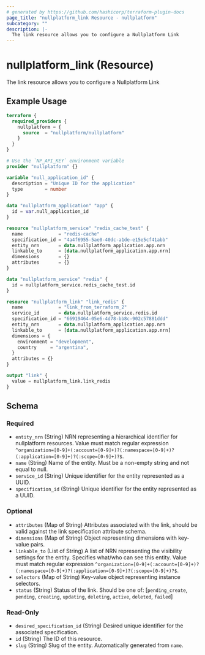 ```yaml
---
# generated by https://github.com/hashicorp/terraform-plugin-docs
page_title: "nullplatform_link Resource - nullplatform"
subcategory: ""
description: |-
  The link resource allows you to configure a Nullplatform Link
---
```


# nullplatform_link (Resource)

The link resource allows you to configure a Nullplatform Link

## Example Usage

```terraform
terraform {
  required_providers {
    nullplatform = {
      source  = "nullplatform/nullplatform"
    }
  }
}

# Use the `NP_API_KEY` environment variable
provider "nullplatform" {}

variable "null_application_id" {
  description = "Unique ID for the application"
  type        = number
}

data "nullplatform_application" "app" {
  id = var.null_application_id
}

resource "nullplatform_service" "redis_cache_test" {
  name             = "redis-cache"
  specification_id = "4a4f6955-5ae0-40dc-a1de-e15e5cf41abb"
  entity_nrn       = data.nullplatform_application.app.nrn
  linkable_to      = [data.nullplatform_application.app.nrn]
  dimensions       = {}
  attributes       = {}
}

data "nullplatform_service" "redis" {
  id = nullplatform_service.redis_cache_test.id
}

resource "nullplatform_link" "link_redis" {
  name             = "link_from_terraform_2"
  service_id       = data.nullplatform_service.redis.id
  specification_id = "66919464-05e6-4d78-bb8c-902c57881ddd"
  entity_nrn       = data.nullplatform_application.app.nrn
  linkable_to      = [data.nullplatform_application.app.nrn]
  dimensions = {
    environment = "development",
    country     = "argentina",
  }
  attributes = {}
}

output "link" {
  value = nullplatform_link.link_redis
}
```

<!-- schema generated by tfplugindocs -->
## Schema

### Required

- `entity_nrn` (String) NRN representing a hierarchical identifier for nullplatform resources. Value must match regular expression `^organization=[0-9]+(:account=[0-9]+)?(:namespace=[0-9]+)?(:application=[0-9]+)?(:scope=[0-9]+)?$`.
- `name` (String) Name of the entity. Must be a non-empty string and not equal to null.
- `service_id` (String) Unique identifier for the entity represented as a UUID.
- `specification_id` (String) Unique identifier for the entity represented as a UUID.

### Optional

- `attributes` (Map of String) Attributes associated with the link, should be valid against the link specification attribute schema.
- `dimensions` (Map of String) Object representing dimensions with key-value pairs.
- `linkable_to` (List of String) A list of NRN representing the visibility settings for the entity. Specifies what/who can see this entity. Value must match regular expression `^organization=[0-9]+(:account=[0-9]+)?(:namespace=[0-9]+)?(:application=[0-9]+)?(:scope=[0-9]+)?$`.
- `selectors` (Map of String) Key-value object representing instance selectors.
- `status` (String) Status of the link. Should be one of: [`pending_create`, `pending`, `creating`, `updating`, `deleting`, `active`, `deleted`, `failed`]

### Read-Only

- `desired_specification_id` (String) Desired unique identifier for the associated specification.
- `id` (String) The ID of this resource.
- `slug` (String) Slug of the entity. Automatically generated from `name`.
